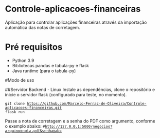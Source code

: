 # Controle-aplicacoes-financeiras

Aplicação para controlar aplicações financeiras através da importação automática das notas de corretagem.

# Pré requisitos

- Python 3.9
- Bibliotecas pandas e tabula-py e flask
- Java runtime (para o tabula-py)

#Modo de uso

##Servidor Backend - Linux
Instale as dependências, clone o repositório e inicie o servidor flask (configurado para teste, no momento).

<code>git clone https://github.com/Marcelo-Ferraz-de-Oliveira/Controle-aplicacoes-financeiras.git
flask run</code>

Passe a nota de corretagem e a senha do PDF como argumento, conforme o exemplo abaixo:
<code>#http://127.0.0.1:5000/negocios?arquivo=nota.pdf&senha=abc</code>
